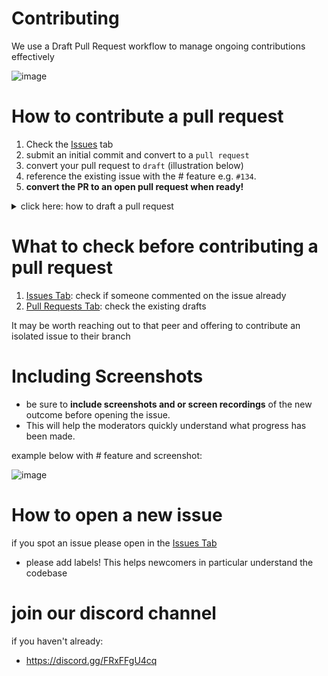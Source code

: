 # Contributing

We use a Draft Pull Request workflow to manage ongoing contributions effectively

![image](https://github.com/user-attachments/assets/f8063ac8-6021-4ed0-82aa-1bf424fc1923)


# How to contribute a pull request

1. Check the [Issues](https://github.com/lmcrean/dottie/issues) tab
2. submit an initial commit and convert to a `pull request`
3. convert your pull request to `draft` (illustration below)
4. reference the existing issue with the # feature e.g. `#134`.
5. **convert the PR to an open pull request when ready!**

<details>
<summary>
  click here: how to draft a pull request
</summary>

  ![image](https://github.com/user-attachments/assets/50c77f47-aa35-4da3-b990-f4d7f50032a9)

</details>

# What to check before contributing a pull request

1. [Issues Tab](https://github.com/lmcrean/dottie/issues): check if someone commented on the issue already
2. [Pull Requests Tab](https://github.com/lmcrean/dottie/pulls): check the existing drafts

It may be worth reaching out to that peer and offering to contribute an isolated issue to their branch

# Including Screenshots

- be sure to **include screenshots and or screen recordings** of the new outcome before opening the issue.
- This will help the moderators quickly understand what progress has been made.


example below with # feature and screenshot:

![image](https://github.com/user-attachments/assets/2dda26a6-2306-4793-b4c9-51da1057d61f)

# How to open a new issue

if you spot an issue please open in the [Issues Tab](https://github.com/lmcrean/dottie/issues)

- please add labels! This helps newcomers in particular understand the codebase

# join our discord channel 

if you haven't already:
- https://discord.gg/FRxFFgU4cq
